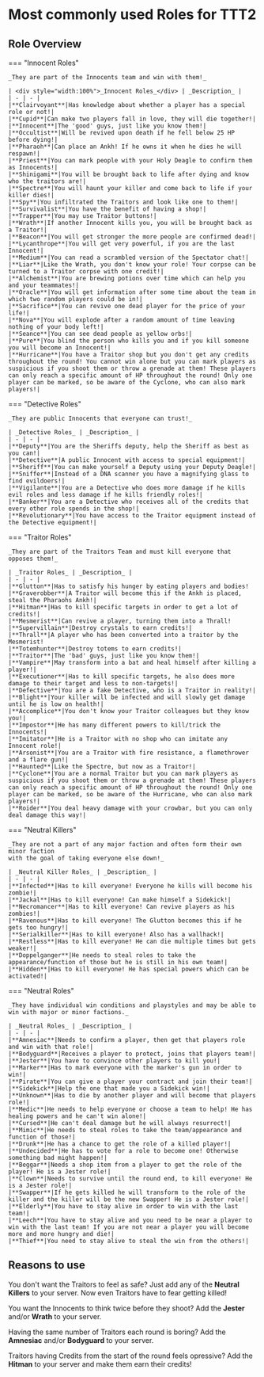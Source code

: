 # Most commonly used Roles for TTT2

## Role Overview

=== "Innocent Roles"

    _They are part of the Innocents team and win with them!_

    | <div style="width:100%">_Innocent Roles_</div> | _Description_ |
    | - | - |
    |**Clairvoyant**|Has knowledge about whether a player has a special role or not!|
    |**Cupid**|Can make two players fall in love, they will die together!|
    |**Innocent**|The 'good' guys, just like you know them!|
    |**Occultist**|Will be revived upon death if he fell below 25 HP before dying!|
    |**Pharaoh**|Can place an Ankh! If he owns it when he dies he will respawn!|
    |**Priest**|You can mark people with your Holy Deagle to confirm them as Innocents!|
    |**Shinigami**|You will be brought back to life after dying and know who the traitors are!|
    |**Spectre**|You will haunt your killer and come back to life if your killer dies!|
    |**Spy**|You infiltrated the Traitors and look like one to them!|
    |**Survivalist**|You have the benefit of having a shop!|
    |**Trapper**|You may use Traitor buttons!|
    |**Wrath**|If another Innocent kills you, you will be brought back as a Traitor!|
    |**Beacon**|You will get stronger the more people are confirmed dead!|
    |**Lycanthrope**|You will get very powerful, if you are the last Innocent!|
    |**Medium**|You can read a scrambled version of the Spectator chat!|
    |**Liar**|Like the Wrath, you don't know your role! Your corpse can be turned to a Traitor corpse with one credit!|
    |**Alchemist**|You are brewing potions over time which can help you and your teammates!|
    |**Oracle**|You will get information after some time about the team in which two random players could be in!|
    |**Sacrifice**|You can revive one dead player for the price of your life!|
    |**Nova**|You will explode after a random amount of time leaving nothing of your body left!|
    |**Seance**|You can see dead people as yellow orbs!|
    |**Pure**|You blind the person who kills you and if you kill someone you will become an Innocent!|
    |**Hurricane**|You have a Traitor shop but you don't get any credits throughout the round! You cannot win alone but you can mark players as suspicious if you shoot them or throw a grenade at them! These players can only reach a specific amount of HP throughout the round! Only one player can be marked, so be aware of the Cyclone, who can also mark players!|

=== "Detective Roles"

    _They are public Innocents that everyone can trust!_

    | _Detective Roles_ | _Description_ |
    | - | - |
    |**Deputy**|You are the Sheriffs deputy, help the Sheriff as best as you can!|
    |**Detective**|A public Innocent with access to special equipment!|
    |**Sheriff**|You can make yourself a Deputy using your Deputy Deagle!|
    |**Sniffer**|Instead of a DNA scanner you have a magnifying glass to find evildoers!|
    |**Vigilante**|You are a Detective who does more damage if he kills evil roles and less damage if he kills friendly roles!|
    |**Banker**|You are a Detective who receives all of the credits that every other role spends in the shop!|
    |**Revolutionary**|You have access to the Traitor equipment instead of the Detective equipment!|

=== "Traitor Roles"

    _They are part of the Traitors Team and must kill everyone that opposes them!_

    | _Traitor Roles_ | _Description_ |
    | - | - |
    |**Glutton**|Has to satisfy his hunger by eating players and bodies!
    |**Graverobber**|A Traitor will become this if the Ankh is placed, steal the Pharaohs Ankh!|
    |**Hitman**|Has to kill specific targets in order to get a lot of credits!|
    |**Mesmerist**|Can revive a player, turning them into a Thrall!
    |**Supervillain**|Destroy crystals to earn credits!|
    |**Thrall**|A player who has been converted into a traitor by the Mesmerist!
    |**Totemhunter**|Destroy totems to earn credits!|
    |**Traitor**|The 'bad' guys, just like you know them!|
    |**Vampire**|May transform into a bat and heal himself after killing a player!|
    |**Executioner**|Has to kill specific targets, he also does more damage to their target and less to non-targets!|
    |**Defective**|You are a fake Detective, who is a Traitor in reality!|
    |**Blight**|Your killer will be infected and will slowly get damage until he is low on health!|
    |**Accomplice**|You don't know your Traitor colleagues but they know you!|
    |**Impostor**|He has many different powers to kill/trick the Innocents!|
    |**Imitator**|He is a Traitor with no shop who can imitate any Innocent role!|
    |**Arsonist**|You are a Traitor with fire resistance, a flamethrower and a flare gun!|
    |**Haunted**|Like the Spectre, but now as a Traitor!|
    |**Cyclone**|You are a normal Traitor but you can mark players as suspicious if you shoot them or throw a grenade at them! These players can only reach a specific amount of HP throughout the round! Only one player can be marked, so be aware of the Hurricane, who can also mark players!|
    |**Roider**|You deal heavy damage with your crowbar, but you can only deal damage this way!|

=== "Neutral Killers"

    _They are not a part of any major faction and often form their own minor faction  
    with the goal of taking everyone else down!_

    | _Neutral Killer Roles_ | _Description_ |
    | - | - |
    |**Infected**|Has to kill everyone! Everyone he kills will become his zombie!|
    |**Jackal**|Has to kill everyone! Can make himself a Sidekick!|
    |**Necromancer**|Has to kill everyone! Can revive players as his zombies!|
    |**Ravenous**|Has to kill everyone! The Glutton becomes this if he gets too hungry!|
    |**Serialkiller**|Has to kill everyone! Also has a wallhack!|
    |**Restless**|Has to kill everyone! He can die multiple times but gets weaker!|
    |**Doppelganger**|He needs to steal roles to take the appearance/function of those but he is still in his own team!|
    |**Hidden**|Has to kill everyone! He has special powers which can be activated!|

=== "Neutral Roles"

    _They have individual win conditions and playstyles and may be able to  
    win with major or minor factions._

    | _Neutral Roles_ | _Description_ |
    | - | - |
    |**Amnesiac**|Needs to confirm a player, then get that players role and win with that role!|
    |**Bodyguard**|Receives a player to protect, joins that players team!|
    |**Jester**|You have to convince other players to kill you!|
    |**Marker**|Has to mark everyone with the marker's gun in order to win!|
    |**Pirate**|You can give a player your contract and join their team!|
    |**Sidekick**|Help the one that made you a Sidekick win!|
    |**Unknown**|Has to die by another player and will become that players role!|
    |**Medic**|He needs to help everyone or choose a team to help! He has healing powers and he can't win alone!|
    |**Cursed**|He can't deal damage but he will always resurrect!|
    |**Mimic**|He needs to steal roles to take the team/appearance and function of those!|
    |**Drunk**|He has a chance to get the role of a killed player!|
    |**Undecided**|He has to vote for a role to become one! Otherwise something bad might happen!|
    |**Beggar**|Needs a shop item from a player to get the role of the player! He is a Jester role!|
    |**Clown**|Needs to survive until the round end, to kill everyone! He is a Jester role!|
    |**Swapper**|If he gets killed he will transform to the role of the killer and the killer will be the new Swapper! He is a Jester role!|
    |**Elderly**|You have to stay alive in order to win with the last team!|
    |**Leech**|You have to stay alive and you need to be near a player to win with the last team! If you are not near a player you will become more and more hungry and die!|
    |**Thief**|You need to stay alive to steal the win from the others!|
    
## Reasons to use

You don't want the Traitors to feel as safe? Just add any of the **Neutral Killers** to your server. Now even Traitors have to fear getting killed!

You want the Innocents to think twice before they shoot? Add the **Jester** and/or **Wrath** to your server.

Having the same number of Traitors each round is boring? Add the **Amnesiac** and/or **Bodyguard** to your server.

Traitors having Credits from the start of the round feels opressive? Add the **Hitman** to your server and make them earn their credits!
